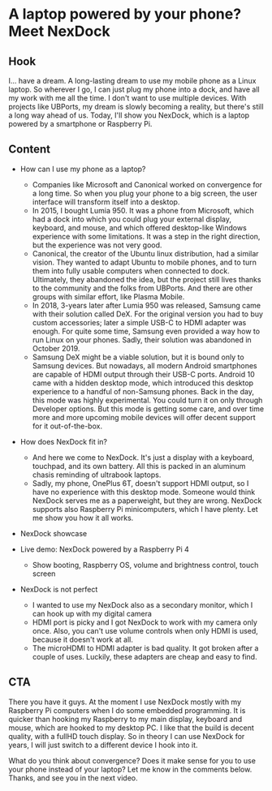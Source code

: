 # A laptop powered by your phone? Meet NexDock

## Hook
I... have a dream. A long-lasting dream to use my mobile phone as a Linux laptop. So wherever I go, I can just plug my phone into a dock, and have all my work with me all the time. I don't want to use multiple devices. With projects like UBPorts, my dream is slowly becoming a reality, but there's still a long way ahead of us. Today, I'll show you NexDock, which is a laptop powered by a smartphone or Raspberry Pi.

## Content
- How can I use my phone as a laptop?
  - Companies like Microsoft and Canonical worked on convergence for a long time. So when you plug your phone to a big screen, the user interface will transform itself into a desktop.
  - In 2015, I bought Lumia 950. It was a phone from Microsoft, which had a dock into which you could plug your external display, keyboard, and mouse, and which offered desktop-like Windows experience with some limitations. It was a step in the right direction, but the experience was not very good.
  - Canonical, the creator of the Ubuntu linux distribution, had a similar vision. They wanted to adapt Ubuntu to mobile phones, and to turn them into fully usable computers when connected to dock. Ultimately, they abandoned the idea, but the project still lives thanks to the community and the folks from UBPorts. And there are other groups with similar effort, like Plasma Mobile.
  - In 2018, 3-years later after Lumia 950 was released, Samsung came with their solution called DeX. For the original version you had to buy custom accessories; later a simple USB-C to HDMI adapter was enough. For quite some time, Samsung even provided a way how to run Linux on your phones. Sadly, their solution was abandoned in October 2019.
  - Samsung DeX might be a viable solution, but it is bound only to Samsung devices. But nowadays, all modern Android smartphones are capable of HDMI output through their USB-C ports. Android 10 came with a hidden desktop mode, which introduced this desktop experience to a handful of non-Samsung phones. Back in the day, this mode was highly experimental. You could turn it on only through Developer options. But this mode is getting some care, and over time more and more upcoming mobile devices will offer decent support for it out-of-the-box.

- How does NexDock fit in?
  - And here we come to NexDock. It's just a display with a keyboard, touchpad, and its own battery. All this is packed in an aluminum chasis reminding of ultrabook laptops.
  - Sadly, my phone, OnePlus 6T, doesn't support HDMI output, so I have no experience with this desktop mode. Someone would think NexDock serves me as a paperweight, but they are wrong. NexDock supports also Raspberry Pi minicomputers, which I have plenty. Let me show you how it all works.

- NexDock showcase

- Live demo: NexDock powered by a Raspberry Pi 4
  - Show booting, Raspberry OS, volume and brightness control, touch screen

- NexDock is not perfect
  - I wanted to use my NexDock also as a secondary monitor, which I can hook up with my digital camera
  - HDMI port is picky and I got NexDock to work with my camera only once. Also, you can't use volume controls when only HDMI is used, because it doesn't work at all.
  - The microHDMI to HDMI adapter is bad quality. It got broken after a couple of uses. Luckily, these adapters are cheap and easy to find.

## CTA
There you have it guys. At the moment I use NexDock mostly with my Raspberry Pi computers when I do some embedded programming. It is quicker than hooking my Raspberry to my main display, keyboard and mouse, which are hooked to my desktop PC. I like that the build is decent quality, with a fullHD touch display. So in theory I can use NexDock for years, I will just switch to a different device I hook into it.

What do you think about convergence? Does it make sense for you to use your phone instead of your laptop? Let me know in the comments below. Thanks, and see you in the next video.
